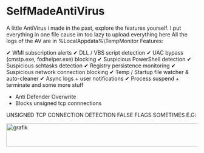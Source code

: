 # SelfMadeAntiVirus
A little AntiVirus i made in the past, explore the features yourself. I put everything in one file cause im too lazy to upload everything here
All the logs of the AV are in %LocalAppdata%\TempMonitor
Features:

✔ WMI subscription alerts
✔ DLL / VBS script detection
✔ UAC bypass (cmstp.exe, fodhelper.exe) blocking
✔ Suspicious PowerShell detection
✔ Suspicious schtasks detection
✔ Registry persistence monitoring
✔ Suspicious network connection blocking
✔ Temp / Startup file watcher & auto-cleaner
✔ Async logs + user notifications
✔ Process suspend + terminate
 and some more stuff
+ Anti Defender Overwrite 
+ Blocks unsigned tcp connnections




UNSIGNED TCP CONNECTION DETECTION FALSE FLAGS SOMETIMES E.G:

<img width="1569" height="61" alt="grafik" src="https://github.com/user-attachments/assets/ea81dbe3-928a-4caf-a2e9-b0c661d0271f" />

